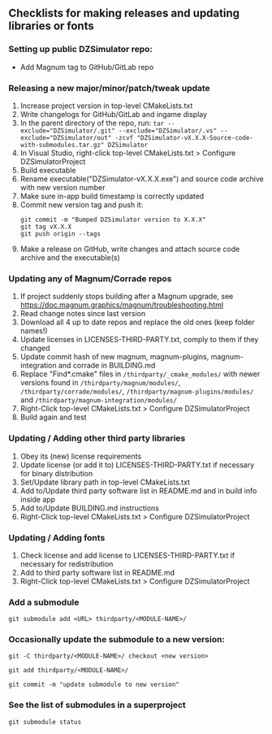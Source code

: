 ## Checklists for making releases and updating libraries or fonts

### Setting up public DZSimulator repo:
- Add Magnum tag to GitHub/GitLab repo

### Releasing a new major/minor/patch/tweak update
1. Increase project version in top-level CMakeLists.txt
1. Write changelogs for GitHub/GitLab and ingame display
1. In the parent directory of the repo, run:
       `tar --exclude="DZSimulator/.git" --exclude="DZSimulator/.vs" --exclude="DZSimulator/out" -zcvf "DZSimulator-vX.X.X-Source-code-with-submodules.tar.gz" DZSimulator`
1. In Visual Studio, right-click top-level CMakeLists.txt > Configure DZSimulatorProject
1. Build executable
1. Rename executable("DZSimulator-vX.X.X.exe") and source code archive with new version number
1. Make sure in-app build timestamp is correctly updated
1. Commit new version tag and push it:
    ```
    git commit -m "Bumped DZSimulator version to X.X.X"
    git tag vX.X.X
    git push origin --tags
    ```
1. Make a release on GitHub, write changes and attach source code archive and the executable(s)

### Updating any of Magnum/Corrade repos
1. If project suddenly stops building after a Magnum upgrade, see https://doc.magnum.graphics/magnum/troubleshooting.html
1. Read change notes since last version
1. Download all 4 up to date repos and replace the old ones (keep folder names!)
1. Update licenses in LICENSES-THIRD-PARTY.txt, comply to them if they changed
1. Update commit hash of new magnum, magnum-plugins,
    magnum-integration and corrade in BUILDING.md
1. Replace "Find*.cmake" files in `/thirdparty/_cmake_modules/` with newer versions
    found in `/thirdparty/magnum/modules/`, `/thirdparty/corrade/modules/`,
    `/thirdparty/magnum-plugins/modules/` and `/thirdparty/magnum-integration/modules/`
1. Right-Click top-level CMakeLists.txt > Configure DZSimulatorProject
1. Build again and test

### Updating / Adding other third party libraries
1. Obey its (new) license requirements
1. Update license (or add it to) LICENSES-THIRD-PARTY.txt if necessary for binary distribution
1. Set/Update library path in top-level CMakeLists.txt
1. Add to/Update third party software list in README.md and in build info inside app
1. Add to/Update BUILDING.md instructions
1. Right-Click top-level CMakeLists.txt > Configure DZSimulatorProject

### Updating / Adding fonts
1. Check license and add license to LICENSES-THIRD-PARTY.txt if necessary for redistribution
1. Add to third party software list in README.md
1. Right-Click top-level CMakeLists.txt > Configure DZSimulatorProject

### Add a submodule
`git submodule add <URL> thirdparty/<MODULE-NAME>/`

### Occasionally update the submodule to a new version:
`git -C thirdparty/<MODULE-NAME>/ checkout <new version>`

`git add thirdparty/<MODULE-NAME>/`

`git commit -m "update submodule to new version"`

### See the list of submodules in a superproject
`git submodule status`
